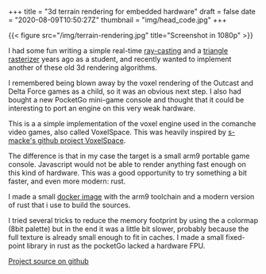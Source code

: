 +++
title = "3d terrain rendering for embedded hardware"
draft = false
date = "2020-08-09T10:50:27Z"
thumbnail = "img/head_code.jpg"
+++

{{< figure src="/img/terrain-rendering.jpg" title="Screenshot in 1080p" >}}

I had some fun writing a simple real-time [ray-casting](https://github.com/Blizarre/ray) and a [triangle rasterizer](https://github.com/Blizarre/aff3D) years ago as a student, and recently wanted to implement another of these old 3d rendering algorithms.

I remembered being blown away by the voxel rendering of the Outcast and Delta Force games as a child, so it was an obvious next step.
I also had bought a new PocketGo mini-game console and thought that it could be interesting to port an engine on this very weak hardware.

This is a a simple implementation of the voxel engine used in the comanche video games, also called VoxelSpace. This was heavily inspired by [s-macke's github project VoxelSpace](https://github.com/s-macke/VoxelSpace).

The difference is that in my case the target is a small arm9 portable game console. Javascript would not be able to render anything fast enough on this kind of hardware. This was a good opportunity to try something a bit faster, and even more modern: rust.

I made a small [docker image](https://github.com/Blizarre/pocketgo-docker-rust) with the arm9 toolchain and a modern version of rust that i use to build the sources.

I tried several tricks to reduce the memory footprint by using the a colormap (8bit palette) but in the end it was a little bit slower, probably because the full texture is already small enough to fit in caches. I made a small fixed-point library in rust as the pocketGo lacked a hardware FPU.

[Project source on github](https://github.com/Blizarre/mountain)
